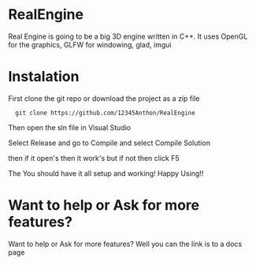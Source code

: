# RealEngine

Real Engine is going to be a big 3D engine written in C++. It uses OpenGL for the graphics, GLFW for windowing, glad, imgui

# Instalation

First clone the git repo or download the project as a zip file
```
  git clone https://github.com/12345Anthon/RealEngine
```
Then open the sln file in Visual Studio

Select Release and go to Compile and select Compile Solution

then if it open's then it work's but if not then click F5

The You should have it all setup and working! Happy Using!!

# Want to help or Ask for more features?

Want to help or Ask for more features? Well you can the link is to a docs page
